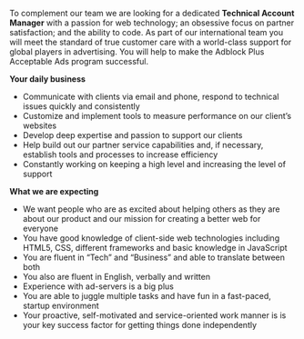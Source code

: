 <? include jobs/header ?>

To complement our team we are looking for a dedicated **Technical Account Manager** with a passion for web technology; an obsessive focus on partner satisfaction; and the ability to code. 
As part of our international team you will meet the standard of true customer care with a world-class support for global players in advertising. You will help to make the Adblock Plus Acceptable Ads program successful.

**Your daily business**

- Communicate with clients via email and phone, respond to technical issues quickly and consistently
- Customize and implement tools to measure performance on our client’s websites
- Develop deep expertise and passion to support our clients
- Help build out our partner service capabilities and, if necessary, establish tools and processes to increase efficiency
- Constantly working on keeping a high level and increasing the level of support 

**What we are expecting**

- We want people who are as excited about helping others as they are about our product and our mission for creating a better web for everyone
- You have good knowledge of client-side web technologies including HTML5, CSS, different frameworks and basic knowledge in JavaScript
- You are fluent in “Tech” and “Business” and able to translate between both 
- You also are fluent in English, verbally and written 
- Experience with ad-servers is a big plus
- You are able to juggle multiple tasks and have fun in a fast-paced, startup environment
- Your  proactive, self-motivated  and service-oriented work manner is is your key success factor for getting things done independently

<? include jobs/footer ?>